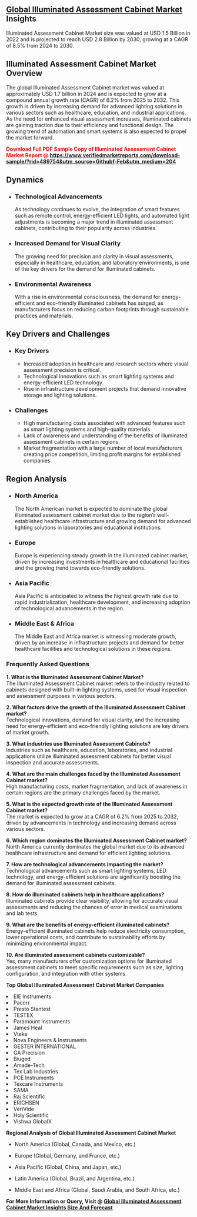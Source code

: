 <h2><a href="https://www.verifiedmarketreports.com/download-sample/?rid=489754&amp;utm_source=Githubf&amp;utm_medium=204" target="_blank">Global Illuminated Assessment Cabinet Market</a> Insights</h2><p>Illuminated Assessment Cabinet Market size was valued at USD 1.5 Billion in 2022 and is projected to reach USD 2.8 Billion by 2030, growing at a CAGR of 8.5% from 2024 to 2030.</p><p><h2>Illuminated Assessment Cabinet Market Overview</h2> <p>The global Illuminated Assessment Cabinet market was valued at approximately USD 1.7 billion in 2024 and is expected to grow at a compound annual growth rate (CAGR) of 6.2% from 2025 to 2032. This growth is driven by increasing demand for advanced lighting solutions in various sectors such as healthcare, education, and industrial applications. As the need for enhanced visual assessment increases, illuminated cabinets are gaining traction due to their efficiency and functional design. The growing trend of automation and smart systems is also expected to propel the market forward.</p> <p><strong><p><span class=""><span style="color: #ff0000;"><strong>Download Full PDF Sample Copy of Illuminated Assessment Cabinet Market Report</strong> @ </span><a href="https://www.verifiedmarketreports.com/download-sample/?rid=489754&amp;utm_source=Githubf-Feb&amp;utm_medium=204" target="_blank">https://www.verifiedmarketreports.com/download-sample/?rid=489754&amp;utm_source=Githubf-Feb&amp;utm_medium=204</a></span></p></strong></p> <h2>Dynamics</h2> <ul> <li><h3>Technological Advancements</h3> As technology continues to evolve, the integration of smart features such as remote control, energy-efficient LED lights, and automated light adjustments is becoming a major trend in illuminated assessment cabinets, contributing to their popularity across industries. </li> <li><h3>Increased Demand for Visual Clarity</h3> The growing need for precision and clarity in visual assessments, especially in healthcare, education, and laboratory environments, is one of the key drivers for the demand for illuminated cabinets. </li> <li><h3>Environmental Awareness</h3> With a rise in environmental consciousness, the demand for energy-efficient and eco-friendly illuminated cabinets has surged, as manufacturers focus on reducing carbon footprints through sustainable practices and materials. </li> </ul> <h2>Key Drivers and Challenges</h2> <ul> <li><h3>Key Drivers</h3> <ul> <li>Increased adoption in healthcare and research sectors where visual assessment precision is critical.</li> <li>Technological innovations such as smart lighting systems and energy-efficient LED technology.</li> <li>Rise in infrastructure development projects that demand innovative storage and lighting solutions.</li> </ul> </li> <li><h3>Challenges</h3> <ul> <li>High manufacturing costs associated with advanced features such as smart lighting systems and high-quality materials.</li> <li>Lack of awareness and understanding of the benefits of illuminated assessment cabinets in certain regions.</li> <li>Market fragmentation with a large number of local manufacturers creating price competition, limiting profit margins for established companies.</li> </ul> </li> </ul> <h2>Region Analysis</h2> <ul> <li><h3>North America</h3> The North American market is expected to dominate the global illuminated assessment cabinet market due to the region’s well-established healthcare infrastructure and growing demand for advanced lighting solutions in laboratories and educational institutions. </li> <li><h3>Europe</h3> Europe is experiencing steady growth in the illuminated cabinet market, driven by increasing investments in healthcare and educational facilities and the growing trend towards eco-friendly solutions. </li> <li><h3>Asia Pacific</h3> Asia Pacific is anticipated to witness the highest growth rate due to rapid industrialization, healthcare development, and increasing adoption of technological advancements in the region. </li> <li><h3>Middle East & Africa</h3> The Middle East and Africa market is witnessing moderate growth, driven by an increase in infrastructure projects and demand for better healthcare facilities and technological solutions in these regions. </li> </ul> <h3>Frequently Asked Questions</h3> <p><strong>1. What is the Illuminated Assessment Cabinet Market?</strong><br> The Illuminated Assessment Cabinet market refers to the industry related to cabinets designed with built-in lighting systems, used for visual inspection and assessment purposes in various sectors.</p> <p><strong>2. What factors drive the growth of the Illuminated Assessment Cabinet market?</strong><br> Technological innovations, demand for visual clarity, and the increasing need for energy-efficient and eco-friendly lighting solutions are key drivers of market growth.</p> <p><strong>3. What industries use Illuminated Assessment Cabinets?</strong><br> Industries such as healthcare, education, laboratories, and industrial applications utilize illuminated assessment cabinets for better visual inspection and accurate assessments.</p> <p><strong>4. What are the main challenges faced by the Illuminated Assessment Cabinet market?</strong><br> High manufacturing costs, market fragmentation, and lack of awareness in certain regions are the primary challenges faced by the market.</p> <p><strong>5. What is the expected growth rate of the Illuminated Assessment Cabinet market?</strong><br> The market is expected to grow at a CAGR of 6.2% from 2025 to 2032, driven by advancements in technology and increasing demand across various sectors.</p> <p><strong>6. Which region dominates the Illuminated Assessment Cabinet market?</strong><br> North America currently dominates the global market due to its advanced healthcare infrastructure and demand for efficient lighting solutions.</p> <p><strong>7. How are technological advancements impacting the market?</strong><br> Technological advancements such as smart lighting systems, LED technology, and energy-efficient solutions are significantly boosting the demand for illuminated assessment cabinets.</p> <p><strong>8. How do illuminated cabinets help in healthcare applications?</strong><br> Illuminated cabinets provide clear visibility, allowing for accurate visual assessments and reducing the chances of error in medical examinations and lab tests.</p> <p><strong>9. What are the benefits of energy-efficient illuminated cabinets?</strong><br> Energy-efficient illuminated cabinets help reduce electricity consumption, lower operational costs, and contribute to sustainability efforts by minimizing environmental impact.</p> <p><strong>10. Are illuminated assessment cabinets customizable?</strong><br> Yes, many manufacturers offer customization options for illuminated assessment cabinets to meet specific requirements such as size, lighting configuration, and integration with other systems.</p> </p><p><strong>Top Global Illuminated Assessment Cabinet Market Companies</strong></p><div data-test-id=""><p><li>EIE Instruments</li><li> Pacorr</li><li> Presto Stantest</li><li> TESTEX</li><li> Paramount Instruments</li><li> James Heal</li><li> Vteke</li><li> Nova Engineers & Instruments</li><li> GESTER INTERNATIONAL</li><li> GA Precision</li><li> Biuged</li><li> Amade-Tech</li><li> Tex Lab Industries</li><li> PCE Instruments</li><li> Texcare Instruments</li><li> SAMA</li><li> Raj Scientific</li><li> ERICHSEN</li><li> VeriVide</li><li> Holy Scientific</li><li> Vishwa GlobalX</li></p><div><strong>Regional Analysis of&nbsp;Global Illuminated Assessment Cabinet Market</strong></div><ul><li dir="ltr"><p dir="ltr">North America&nbsp;(Global, Canada, and Mexico, etc.)</p></li><li dir="ltr"><p dir="ltr">Europe (Global, Germany, and France, etc.)</p></li><li dir="ltr"><p dir="ltr">Asia Pacific&nbsp;(Global, China, and Japan, etc.)</p></li><li dir="ltr"><p dir="ltr">Latin America&nbsp;(Global, Brazil, and Argentina, etc.)</p></li><li dir="ltr">Middle East and Africa&nbsp;(Global, Saudi Arabia, and South Africa, etc.)</li></ul><p><strong>For More Information or Query, Visit @&nbsp;</strong><strong><a href="https://www.verifiedmarketreports.com/product/illuminated-assessment-cabinet-market/?utm_source=Githubf&amp;utm_medium=204" target="_blank">Global Illuminated Assessment Cabinet Market Insights Size And Forecast</a></strong></p></div>
